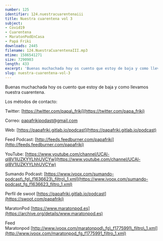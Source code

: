 ```yaml
---
number: 125
identifier: 124.nuestracuarentenaiii
title: Nuestra cuarentena vol 3
subject:
- Covid19
- Cuarentena
- MaratonPodEnCasa
- Papá Friki
downloads: 2445
filename: 124.NuestraCuarentenaIII.mp3
mtime: 1586541271
size: 7290903
length: 433
excerpt: 'Buenas muchachada hoy os cuento que estoy de baja y como llevamos nuestra cuarentena.  '
slug: nuestra-cuarentena-vol-3
---
```

Buenas muchachada hoy os cuento que estoy de baja y como llevamos nuestra cuarentena.  

Los métodos de contacto:  

Twitter: [https://twitter.com/papa\_friki](https://twitter.com/papa_friki)

Correo: [papafrikipodast@gmail.com](https://archive.org/details/papafrikipodast@gmail.com)

Web: [https://papafriki.gitlab.io/podcast](https://papafriki.gitlab.io/podcast)

Feed Podcast: [http://feeds.feedburner.com/papafriki](http://feeds.feedburner.com/papafriki)

YouTube: [https://www.youtube.com/channel/UCAl-ql8V1IUZKYYLhhUVCYw](https://www.youtube.com/channel/UCAl-ql8V1IUZKYYLhhUVCYw)  

Sumando Podcast: [https://www.ivoox.com/sumando-podcast\_fg\_f1636623\_filtro\_1.xml](https://www.ivoox.com/sumando-podcast_fg_f1636623_filtro_1.xml)

Perfil de swoot [https://papafriki.gitlab.io/podcast](https://swoot.com/papafriki)

MaratonPod [https://www.maratonpod.es](https://archive.org/details/www.maratonpod.es)

Feed Maratonpod [http://www.ivoox.com/maratonpod\_fg\_f1775991\_filtro\_1.xml](http://www.ivoox.com/maratonpod_fg_f1775991_filtro_1.xml)